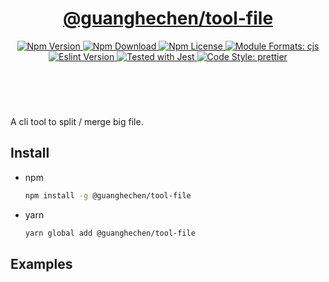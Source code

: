 <header>
  <h1 align="center">
    <a href="https://github.com/guanghechen/node-scaffolds/tree/@guanghechen/tool-file@6.0.2/packages/tool-file#readme">@guanghechen/tool-file</a>
  </h1>
  <div align="center">
    <a href="https://www.npmjs.com/package/@guanghechen/tool-file">
      <img
        alt="Npm Version"
        src="https://img.shields.io/npm/v/@guanghechen/tool-file.svg"
      />
    </a>
    <a href="https://www.npmjs.com/package/@guanghechen/tool-file">
      <img
        alt="Npm Download"
        src="https://img.shields.io/npm/dm/@guanghechen/tool-file.svg"
      />
    </a>
    <a href="https://www.npmjs.com/package/@guanghechen/tool-file">
      <img
        alt="Npm License"
        src="https://img.shields.io/npm/l/@guanghechen/tool-file.svg"
      />
    </a>
    <a href="#install">
      <img
        alt="Module Formats: cjs"
        src="https://img.shields.io/badge/module_formats-cjs-green.svg"
      />
    </a>
    <a href="https://github.com/facebook/jest">
      <img
        alt="Eslint Version"
        src="https://img.shields.io/npm/dependency-version/@guanghechen/tool-file/peer/jest"
      />
    </a>
    <a href="https://github.com/facebook/jest">
      <img
        alt="Tested with Jest"
        src="https://img.shields.io/badge/tested_with-jest-9c465e.svg"
      />
    </a>
    <a href="https://github.com/prettier/prettier">
      <img
        alt="Code Style: prettier"
        src="https://img.shields.io/badge/code_style-prettier-ff69b4.svg?style=flat-square"
      />
    </a>
  </div>
</header>
<br/>


A cli tool to split / merge big file.


## Install

* npm

  ```bash
  npm install -g @guanghechen/tool-file
  ```

* yarn

  ```bash
  yarn global add @guanghechen/tool-file
  ```


## Examples


[homepage]: https://github.com/guanghechen/node-scaffolds/tree/@guanghechen/tool-file@6.0.2/packages/tool-file#readme
